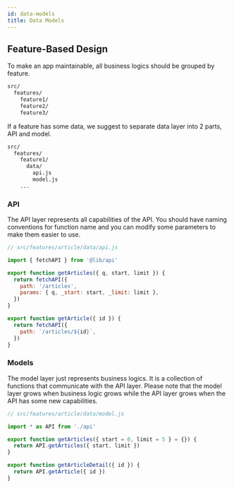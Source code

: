 ```yaml
---
id: data-models
title: Data Models
---
```


## Feature-Based Design

To make an app maintainable, all business logics should be grouped by feature. 

```bash
src/
  features/
    feature1/
    feature2/
    feature3/
````

If a feature has some data, we suggest to separate data layer into 2 parts, API and model.

```bash
src/
  features/
    feature1/
      data/
        api.js
        model.js
    ...
````

### API

The API layer represents all capabilities of the API. You should have naming conventions for function name and you can modify some parameters to make them easier to use.

```javascript
// src/features/article/data/api.js

import { fetchAPI } from '@lib/api'

export function getArticles({ q, start, limit }) {
  return fetchAPI({
    path: '/articles',
    params: { q, _start: start, _limit: limit },
  })
}

export function getArticle({ id }) {
  return fetchAPI({
    path: `/articles/${id}`,
  })
}
```

### Models

The model layer just represents business logics. It is a collection of functions that communicate with the API layer. Please note that the model layer grows when business logic grows while the API layer grows when the API has some new capabilities. 

```javascript
// src/features/article/data/model.js

import * as API from './api'

export function getArticles({ start = 0, limit = 5 } = {}) {
  return API.getArticles({ start, limit })
}

export function getArticleDetail({ id }) {
  return API.getArticle({ id })
}

```

